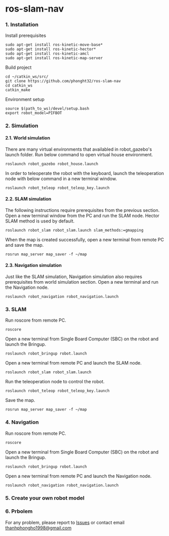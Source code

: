 # ros-slam-nav

### 1. Installation
Install prerequisites
```
sudo apt-get install ros-kinetic-move-base*
sudo apt-get install ros-kinetic-hector*
sudo apt-get install ros-kinetic-amcl
sudo apt-get install ros-kinetic-map-server
```

Build project

```
cd ~/catkin_ws/src/
git clone https://github.com/phonght32/ros-slam-nav
cd catkin_ws
catkin_make
```

Environment setup

```
source $(path_to_ws)/devel/setup.bash
export robot_model=PIFBOT
```

### 2. Simulation

#### 2.1. World simulation

There are many virtual environments that availabled in robot_gazebo's launch folder. Run below command to open virtual house environment. 
```
roslaunch robot_gazebo robot_house.launch
```

In order to teleoperate the robot with the keyboard,  launch the teleoperation node with below command in a new terminal window.
```
roslaunch robot_teleop robot_teleop_key.launch
```

#### 2.2. SLAM simulation
The following instructions require prerequisites from the previous section. 
Open a new terminal window from the PC and run  the SLAM node. Hector SLAM method is used by default. 
```
roslaunch robot_slam robot_slam.launch slam_methods:=gmapping
```
When the map is created successfully, open a new terminal from remote PC and save the map.
```
rosrun map_server map_saver -f ~/map
```
#### 2.3. Navigation simulation
Just like the SLAM simulation, Navigation simulation also requires prerequisites from world simulation section. 
Open a new terminal and run the Navigation node.
```
roslaunch robot_navigation robot_navigation.launch
```

### 3. SLAM
Run roscore from remote PC. 
```
roscore 
```

Open a new terminal from Single Board Computer (SBC) on the robot and launch the Bringup. 
```
roslaunch robot_bringup robot.launch
```

Open a new terminal from remote PC and launch the SLAM node. 
```
roslaunch robot_slam robot_slam.launch
```
Run the teleoperation node to control the robot. 
```
roslaunch robot_teleop robot_teleop_key.launch 
```
Save the map. 
```
rosrun map_server map_saver -f ~/map
```

### 4. Navigation
Run roscore from remote PC. 
```
roscore 
```

Open a new terminal from Single Board Computer (SBC) on the robot and launch the Bringup. 
```
roslaunch robot_bringup robot.launch
```

Open a new terminal from remote PC and launch the Navigation node. 
```
roslaunch robot_navigation robot_navigation.launch
```

### 5. Create your own robot model



### 6. Prbolem

For any problem, please report to [Issues](https://github.com/phonght32/ros-slam-nav/issues) or contact email thanhphongho1998@gmail.com 

 



